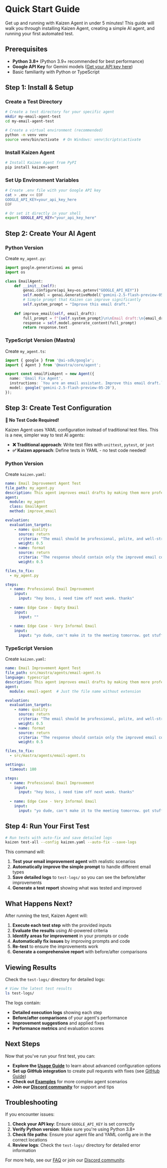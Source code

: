 # Quick Start Guide

Get up and running with Kaizen Agent in under 5 minutes! This guide will walk you through installing Kaizen Agent, creating a simple AI agent, and running your first automated test.

## Prerequisites

- **Python 3.8+** (Python 3.9+ recommended for best performance)
- **Google API Key** for Gemini models ([Get your API key here](https://aistudio.google.com/app/apikey))
- Basic familiarity with Python or TypeScript

## Step 1: Install & Setup

### Create a Test Directory

```bash
# Create a test directory for your specific agent
mkdir my-email-agent-test
cd my-email-agent-test

# Create a virtual environment (recommended)
python -m venv venv
source venv/bin/activate  # On Windows: venv\Scripts\activate
```

### Install Kaizen Agent

```bash
# Install Kaizen Agent from PyPI
pip install kaizen-agent
```

### Set Up Environment Variables

```bash
# Create .env file with your Google API key
cat > .env << EOF
GOOGLE_API_KEY=your_api_key_here
EOF

# Or set it directly in your shell
export GOOGLE_API_KEY="your_api_key_here"
```

## Step 2: Create Your AI Agent

### Python Version

Create `my_agent.py`:

```python
import google.generativeai as genai
import os

class EmailAgent:
    def __init__(self):
        genai.configure(api_key=os.getenv("GOOGLE_API_KEY"))
        self.model = genai.GenerativeModel('gemini-2.5-flash-preview-05-20')
        # Simple prompt that Kaizen can improve significantly
        self.system_prompt = "Improve this email draft."
    
    def improve_email(self, email_draft):
        full_prompt = f"{self.system_prompt}\n\nEmail draft:\n{email_draft}\n\nImproved version:"
        response = self.model.generate_content(full_prompt)
        return response.text
```

### TypeScript Version (Mastra)

Create `my_agent.ts`:

```typescript
import { google } from '@ai-sdk/google';
import { Agent } from '@mastra/core/agent';

export const emailFixAgent = new Agent({
  name: 'Email Fix Agent',
  instructions: `You are an email assistant. Improve this email draft.`,
  model: google('gemini-2.5-flash-preview-05-20'),
});
```

## Step 3: Create Test Configuration

**🎯 No Test Code Required!** 

Kaizen Agent uses YAML configuration instead of traditional test files. This is a new, simpler way to test AI agents:

- **❌ Traditional approach**: Write test files with `unittest`, `pytest`, or `jest`
- **✅ Kaizen approach**: Define tests in YAML - no test code needed!

### Python Version

Create `kaizen.yaml`:

```yaml
name: Email Improvement Agent Test
file_path: my_agent.py
description: This agent improves email drafts by making them more professional, clear, and well-structured. It transforms casual or poorly written emails into polished, business-appropriate communications.
agent:
  module: my_agent
  class: EmailAgent
  method: improve_email

evaluation:
  evaluation_targets:
    - name: quality
      source: return
      criteria: "The email should be professional, polite, and well-structured with proper salutations and closings"
      weight: 0.5
    - name: format
      source: return
      criteria: "The response should contain only the improved email content without any explanatory text, markdown formatting, or additional commentary. It should be a clean, standalone email draft ready for use."
      weight: 0.5

files_to_fix:
  - my_agent.py

steps:
  - name: Professional Email Improvement
    input:
      input: "hey boss, i need time off next week. thanks"
  
  - name: Edge Case - Empty Email
    input:
      input: ""
  
  - name: Edge Case - Very Informal Email
    input:
      input: "yo dude, can't make it to the meeting tomorrow. got stuff to do. sorry!"
```

### TypeScript Version

Create `kaizen.yaml`:

```yaml
name: Email Improvement Agent Test
file_path: src/mastra/agents/email-agent.ts
language: typescript
description: This agent improves email drafts by making them more professional, clear, and well-structured. It transforms casual or poorly written emails into polished, business-appropriate communications.
agent:
  module: email-agent  # Just the file name without extension

evaluation:
  evaluation_targets:
    - name: quality
      source: return
      criteria: "The email should be professional, polite, and well-structured with proper salutations and closings"
      weight: 0.5
    - name: format
      source: return
      criteria: "The response should contain only the improved email content without any explanatory text, markdown formatting, or additional commentary. It should be a clean, standalone email draft ready for use."
      weight: 0.5

files_to_fix:
  - src/mastra/agents/email-agent.ts

settings:
  timeout: 180

steps:
  - name: Professional Email Improvement
    input:
      input: "hey boss, i need time off next week. thanks"
  
  - name: Edge Case - Very Informal Email
    input:
      input: "yo dude, can't make it to the meeting tomorrow. got stuff to do. sorry!"
```

## Step 4: Run Your First Test

```bash
# Run tests with auto-fix and save detailed logs
kaizen test-all --config kaizen.yaml --auto-fix --save-logs
```

This command will:

1. **Test your email improvement agent** with realistic scenarios
2. **Automatically improve the simple prompt** to handle different email types
3. **Save detailed logs** to `test-logs/` so you can see the before/after improvements
4. **Generate a test report** showing what was tested and improved

## What Happens Next?

After running the test, Kaizen Agent will:

1. **Execute each test step** with the provided inputs
2. **Evaluate the results** using AI-powered criteria
3. **Identify areas for improvement** in your prompts or code
4. **Automatically fix issues** by improving prompts and code
5. **Re-test** to ensure the improvements work
6. **Generate a comprehensive report** with before/after comparisons

## Viewing Results

Check the `test-logs/` directory for detailed logs:

```bash
# View the latest test results
ls test-logs/
```

The logs contain:
- **Detailed execution logs** showing each step
- **Before/after comparisons** of your agent's performance
- **Improvement suggestions** and applied fixes
- **Performance metrics** and evaluation scores

## Next Steps

Now that you've run your first test, you can:

- **Explore the [Usage Guide](./usage.md)** to learn about advanced configuration options
- **Set up GitHub integration** to create pull requests with fixes (see [GitHub Guide](./github.md))
- **Check out [Examples](./examples.md)** for more complex agent scenarios
- **Join our [Discord community](https://discord.gg/2A5Genuh)** for support and tips

## Troubleshooting

If you encounter issues:

1. **Check your API key**: Ensure `GOOGLE_API_KEY` is set correctly
2. **Verify Python version**: Make sure you're using Python 3.8+
3. **Check file paths**: Ensure your agent file and YAML config are in the correct locations
4. **Review logs**: Check the `test-logs/` directory for detailed error information

For more help, see our [FAQ](./faq.md) or join our [Discord community](https://discord.gg/2A5Genuh). 